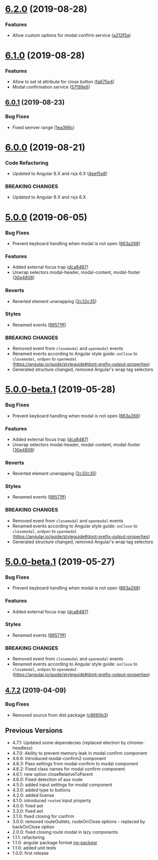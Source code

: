 # [6.2.0](https://gitcloud.ert.com/efs/etm/ert-ngx-modal2/compare/v6.1.0...v6.2.0) (2019-08-28)


### Features

* Allow custom options for modal confirm service ([a212f5a](https://gitcloud.ert.com/efs/etm/ert-ngx-modal2/commit/a212f5a))

# [6.1.0](https://gitcloud.ert.com/efs/etm/ert-ngx-modal2/compare/v6.0.1...v6.1.0) (2019-08-28)


### Features

* Allow to set id attribute for close button ([fa675e4](https://gitcloud.ert.com/efs/etm/ert-ngx-modal2/commit/fa675e4))
* Modal confirmation service ([57f89e6](https://gitcloud.ert.com/efs/etm/ert-ngx-modal2/commit/57f89e6))

## [6.0.1](https://gitcloud.ert.com/efs/etm/ert-ngx-modal2/compare/v6.0.0...v6.0.1) (2019-08-23)


### Bug Fixes

* Fixed semver range ([1ea366c](https://gitcloud.ert.com/efs/etm/ert-ngx-modal2/commit/1ea366c))

# [6.0.0](https://gitcloud.ert.com/efs/etm/ert-ngx-modal2/compare/v5.0.0...v6.0.0) (2019-08-21)


### Code Refactoring

* Updated to Angular 8.X and rxjs 6.X ([4eef5e8](https://gitcloud.ert.com/efs/etm/ert-ngx-modal2/commit/4eef5e8))


### BREAKING CHANGES

* Updated to Angular 8.X and rxjs 6.X

# [5.0.0](https://gitcloud.ert.com/efs/etm/ert-ngx-modal2/compare/v4.8.1...v5.0.0) (2019-06-05)


### Bug Fixes

* Prevent keyboard handling when modal is not open ([863a266](https://gitcloud.ert.com/efs/etm/ert-ngx-modal2/commit/863a266))


### Features

* Added external focus trap ([dca8487](https://gitcloud.ert.com/efs/etm/ert-ngx-modal2/commit/dca8487))
* Unwrap selectors modal-header, modal-content, modal-footer ([30e4808](https://gitcloud.ert.com/efs/etm/ert-ngx-modal2/commit/30e4808))


### Reverts

* Reverted element unwrapping ([2c32c35](https://gitcloud.ert.com/efs/etm/ert-ngx-modal2/commit/2c32c35))


### Styles

* Renamed events ([99571ff](https://gitcloud.ert.com/efs/etm/ert-ngx-modal2/commit/99571ff))


### BREAKING CHANGES

* Removed event from `closemodal` and `openmodal` events
* Renamed events according to Angular style guide: `onClose` to `closemodal`, `onOpen` to `openmodal` (https://angular.io/guide/styleguide#dont-prefix-output-properties)
* Generated structure changed, removed Angular's wrap tag selectors

# [5.0.0-beta.1](https://gitcloud.ert.com/efs/etm/ert-ngx-modal2/compare/v4.8.1...v5.0.0-beta.1@beta) (2019-05-28)


### Bug Fixes

* Prevent keyboard handling when modal is not open ([863a266](https://gitcloud.ert.com/efs/etm/ert-ngx-modal2/commit/863a266))


### Features

* Added external focus trap ([dca8487](https://gitcloud.ert.com/efs/etm/ert-ngx-modal2/commit/dca8487))
* Unwrap selectors modal-header, modal-content, modal-footer ([30e4808](https://gitcloud.ert.com/efs/etm/ert-ngx-modal2/commit/30e4808))


### Reverts

* Reverted element unwrapping ([2c32c35](https://gitcloud.ert.com/efs/etm/ert-ngx-modal2/commit/2c32c35))


### Styles

* Renamed events ([99571ff](https://gitcloud.ert.com/efs/etm/ert-ngx-modal2/commit/99571ff))


### BREAKING CHANGES

* Removed event from `closemodal` and `openmodal` events
* Renamed events according to Angular style guide: `onClose` to `closemodal`, `onOpen` to `openmodal` (https://angular.io/guide/styleguide#dont-prefix-output-properties)
* Generated structure changed, removed Angular's wrap tag selectors

# [5.0.0-beta.1](https://github.com/unlight/ngx-modal/compare/v4.7.2...v5.0.0-beta.1@beta) (2019-05-27)


### Bug Fixes

* Prevent keyboard handling when modal is not open ([863a266](https://github.com/unlight/ngx-modal/commit/863a266))


### Features

* Added external focus trap ([dca8487](https://github.com/unlight/ngx-modal/commit/dca8487))


### Styles

* Renamed events ([99571ff](https://github.com/unlight/ngx-modal/commit/99571ff))


### BREAKING CHANGES

* Removed event from `closemodal` and `openmodal` events
* Renamed events according to Angular style guide: `onClose` to `closemodal`, `onOpen` to `openmodal` (https://angular.io/guide/styleguide#dont-prefix-output-properties)

## [4.7.2](https://github.com/unlight/ngx-modal/compare/v4.7.1...v4.7.2) (2019-04-09)


### Bug Fixes

* Removed source from dist package ([c8660b3](https://github.com/unlight/ngx-modal/commit/c8660b3))

## Previous Versions

* 4.7.1: Updated some dependecies (replaced electron by chrome-headless)
* 4.7.0: Ability to prevent memory leak in modal confirm component
* 4.6.6: Introduced modal-confirm2 component
* 4.6.3: Pass settings from modal-confirm to modal component
* 4.6.2: Fixed class names for modal confirm component
* 4.6.1: new option closeRelativeToParent
* 4.6.0: Fixed detection of aux route
* 4.5.0: added input settings for modal component
* 4.3.0: added type to buttons
* 4.2.0: added license
* 4.1.0: introduced `routed` input property
* 4.0.0: fixed aot
* 3.3.0: fixed aot
* 3.1.0: fixed closing for confirm
* 3.0.0: removed routeOutlets, routeOnClose options - replaced by backOnClose option
* 2.0.0: fixed closing route modal in lazy components
* 1.1.1: refactoring
* 1.1.0: angular package format [ng-packagr](https://github.com/dherges/ng-packagr)
* 1.1.0: added unit tests
* 1.0.0: first release
